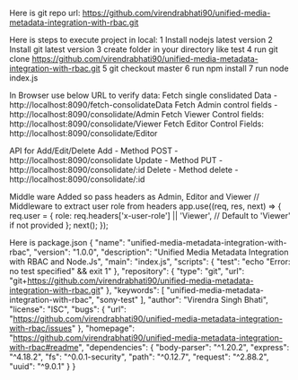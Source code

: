 Here is git repo url:
https://github.com/virendrabhati90/unified-media-metadata-integration-with-rbac.git

Here is steps to execute project in local:
1 Install nodejs latest version
2 Install git latest version
3 create folder in your directory like test
4 run git clone https://github.com/virendrabhati90/unified-media-metadata-integration-with-rbac.git
5 git checkout master
6 run npm install
7 run node index.js

In Browser use below URL to verify data:
Fetch single conslidated Data - http://localhost:8090/fetch-consolidateData
Fetch Admin control fields - http://localhost:8090/consolidate/Admin 
Fetch Viewer Control fields: http://localhost:8090/consolidate/Viewer
Fetch Editor Control Fields: http://localhost:8090/consolidate/Editor

API for Add/Edit/Delete
Add - Method POST - http://localhost:8090/consolidate
Update - Method PUT - http://localhost:8090/consolidate/:id
Delete - Method delete - http://localhost:8090/consolidate/:id


Middle ware Added so pass headers as Admin, Editor and Viewer
// Middleware to extract user role from headers
app.use((req, res, next) => {
  req.user = {
    role: req.headers['x-user-role'] || 'Viewer', // Default to 'Viewer' if not provided
  };
  next();
});



Here is package.json
{
  "name": "unified-media-metadata-integration-with-rbac",
  "version": "1.0.0",
  "description": "Unified Media Metadata Integration with RBAC and Node.Js",
  "main": "index.js",
  "scripts": {
    "test": "echo \"Error: no test specified\" && exit 1"
  },
  "repository": {
    "type": "git",
    "url": "git+https://github.com/virendrabhati90/unified-media-metadata-integration-with-rbac.git"
  },
  "keywords": [
    "unified-media-metadata-integration-with-rbac",
    "sony-test"
  ],
  "author": "Virendra Singh Bhati",
  "license": "ISC",
  "bugs": {
    "url": "https://github.com/virendrabhati90/unified-media-metadata-integration-with-rbac/issues"
  },
  "homepage": "https://github.com/virendrabhati90/unified-media-metadata-integration-with-rbac#readme",
  "dependencies": {
    "body-parser": "^1.20.2",
    "express": "^4.18.2",
    "fs": "^0.0.1-security",
    "path": "^0.12.7",
    "request": "^2.88.2",
    "uuid": "^9.0.1"
  }
}

